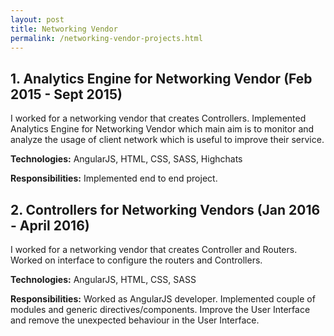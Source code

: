 ```yaml
---
layout: post
title: Networking Vendor
permalink: /networking-vendor-projects.html
---
```


## 1. Analytics Engine for Networking Vendor ​(Feb 2015 - Sept 2015)

I worked for a networking vendor that creates Controllers. Implemented Analytics Engine for Networking Vendor which main aim is to monitor and analyze the usage of client network which is useful to improve their service.

**Technologies:** AngularJS, HTML, CSS, SASS, Highchats

**Responsibilities:** Implemented end to end project.

## 2. Controllers for Networking Vendors ​(Jan 2016 - April 2016)

I worked for a networking vendor that creates Controller and Routers. Worked on interface to configure the routers and Controllers.

**Technologies:** AngularJS, HTML, CSS, SASS

**Responsibilities:** Worked as AngularJS developer. Implemented couple of modules and generic directives/components. Improve the User Interface and remove the unexpected behaviour in the User Interface.

